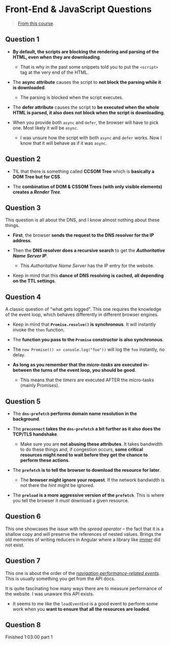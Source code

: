 # Front-End & JavaScript Questions

> [From this course](https://frontendmasters.com/workshops/frontend-js-questions/).

## Question 1

- **By default, the scripts are blocking the rendering and parsing of the HTML, even when they are downloading**.

  - That is why in the past some snippets told you to put the `<script>` tag at the very end of the HTML.

- The **async attribute** causes the script to **not block the parsing while it is downloaded**.

  - The parsing is blocked when the script executes.

- The **defer attribute** causes the script to **be executed when the whole HTML is parsed, it also does not block when the script is downloading**.

- When you provide both `async` and `defer`, the browser will have to pick one. Most likely it will be `async`.

  - I was unsure how the script with both `async` and `defer` works. Now I know that it will behave as if it was `async`.

## Question 2

- TIL that there is something called **CCSOM Tree** which is **basically a DOM Tree but for CSS**.

- The **combination of DOM & CSSOM Trees (with only visible elements) creates a _Render Tree_**.

## Question 3

This question is all about the DNS, and I know almost nothing about these things.

- **First**, the browser **sends the request to the DNS resolver for the IP address**.

- Then the **DNS resolver does a recursive search** to get the **_Authoritative Name Server IP_**.

  - This _Authoritative Name Server_ has the IP entry for the website.

- Keep in mind that this **dance of DNS resolving is cached, all depending on the TTL settings**.

## Question 4

A classic question of "what gets logged". This one requires the knowledge of the event loop, which behaves differently in different browser engines.

- Keep in mind that **`Promise.resolve()` is synchronous**. It will instantly invoke the `then` function.

- The **function you pass to the `Promise` constructor is also synchronous**.

- The `new Promise(() => console.log("foo"))` will log the `foo` instantly, no delay.

- **As long as you remember that the _micro-tasks_ are executed in-between the turns of the event loop, you should be good**.

  - This means that the _timers_ are executed AFTER the micro-tasks (mainly Promises).

## Question 5

- The **`dns-prefetch` performs domain name resolution in the background**.

- The **`preconnect` takes the `dns-prefetch` a bit further as it also does the TCP/TLS handshake**.

  - Make sure you are **not abusing these attributes**. It takes bandwidth to do these things and, if congestion occurs, **some critical resources might need to wait before they get the chance to perform these actions**.

- The **`prefetch` is to tell the browser to download the resource for later**.

  - The **browser might ignore your request**. If the network bandwidth is not there the _hint_ might be ignored.

- The **`preload` is a more aggressive version of the `prefetch`**. This is where you tell the browser it _must_ download a given resource.

## Question 6

This one showcases the issue with the _spread operator_ – the fact that it is a shallow copy and will preserve the references of nested values. Brings the old memories of writing reducers in Angular where a library like [_immer_](https://github.com/immerjs/immer) did not exist.

## Question 7

This one is about the order of the [_navigation performance-related events_](https://developer.mozilla.org/en-US/docs/Web/API/Performance_API/Navigation_timing). This is usually something you get from the API docs.

It is quite fascinating how many ways there are to measure performance of the website. I was unaware this API exists.

- It seems to me like the `loadEventEnd` is a good event to perform some work when you **want to ensure that all the resources are loaded**.

## Question 8

Finished 1:03:00 part 1
